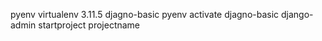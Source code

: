 pyenv virtualenv 3.11.5 djagno-basic
pyenv activate djagno-basic
django-admin startproject projectname
